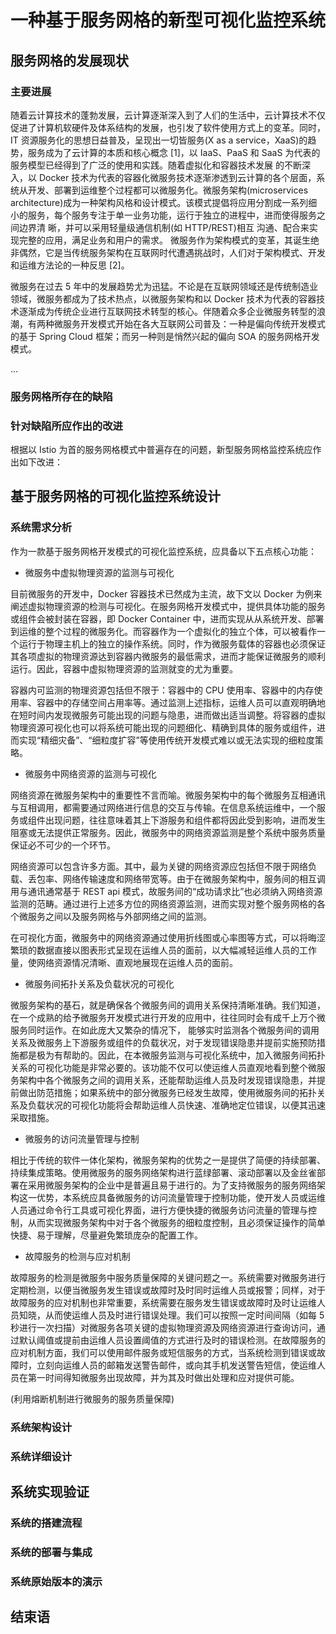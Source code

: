 # 一种基于服务网格的新型可视化监控系统

## 服务网格的发展现状

### 主要进展

随着云计算技术的蓬勃发展，云计算逐渐深入到了人们的生活中，云计算技术不仅促进了计算机软硬件及体系结构的发展，也引发了软件使用方式上的变革。同时， IT 资源服务化的思想日益普及，呈现出一切皆服务(X as a service，XaaS)的趋势，服务成为了云计算的本质和核心概念 [1]，以 IaaS、PaaS 和 SaaS 为代表的服务模型已经得到了广泛的使用和实践。随着虚拟化和容器技术发展 的不断深入，以 Docker 技术为代表的容器化微服务技术逐渐渗透到云计算的各个层面，系统从开发、部署到运维整个过程都可以微服务化。微服务架构(microservices architecture)成为一种架构风格和设计模式。该模式提倡将应用分割成一系列细小的服务，每个服务专注于单一业务功能，运行于独立的进程中，进而使得服务之间边界清 晰，并可以采用轻量级通信机制(如 HTTP/REST)相互 沟通、配合来实现完整的应用，满足业务和用户的需求。 微服务作为架构模式的变革，其诞生绝非偶然，它是当传统服务架构在互联网时代遭遇挑战时，人们对于架构模式、开发和运维方法论的一种反思 [2]。

微服务在过去 5 年中的发展趋势尤为迅猛。不论是在互联网领域还是传统制造业领域，微服务都成为了技术热点，以微服务架构和以 Docker 技术为代表的容器技术逐渐成为传统企业进行互联网技术转型的核心。伴随着众多企业微服务转型的浪潮，有两种微服务开发模式开始在各大互联网公司普及：一种是偏向传统开发模式的基于 Spring Cloud 框架；而另一种则是悄然兴起的偏向 SOA 的服务网格开发模式。

...

### 服务网格所存在的缺陷

### 针对缺陷所应作出的改进

根据以 Istio 为首的服务网格模式中普遍存在的问题，新型服务网格监控系统应作出如下改进：

## 基于服务网格的可视化监控系统设计

### 系统需求分析

作为一款基于服务网格开发模式的可视化监控系统，应具备以下五点核心功能：

- 微服务中虚拟物理资源的监测与可视化

目前微服务的开发中，Docker 容器技术已然成为主流，故下文以 Docker 为例来阐述虚拟物理资源的检测与可视化。在服务网格开发模式中，提供具体功能的服务或组件会被封装在容器，即 Docker Container 中，进而实现从从系统开发、部署到运维的整个过程的微服务化。而容器作为一个虚拟化的独立个体，可以被看作一个运行于物理主机上的独立的操作系统。同时，作为微服务载体的容器也必须保证其各项虚拟的物理资源达到容器内微服务的最低需求，进而才能保证微服务的顺利运行。因此，容器中虚拟物理资源的监测就变的尤为重要。

容器内可监测的物理资源包括但不限于：容器中的 CPU 使用率、容器中的内存使用率、容器中的存储空间占用率等。通过监测上述指标，运维人员可以直观明确地在短时间内发现微服务可能出现的问题与隐患，进而做出适当调整。将容器的虚拟物理资源可视化也可以将系统可能出现的问题细化、精确到具体的服务或组件，进而实现“精细灾备”、“细粒度扩容”等使用传统开发模式难以或无法实现的细粒度策略。

- 微服务中网络资源的监测与可视化

网络资源在微服务架构中的重要性不言而喻。微服务架构中的每个微服务互相通讯与互相调用，都需要通过网络进行信息的交互与传输。在信息系统运维中，一个服务或组件出现问题，往往意味着其上下游服务和组件都将因此受到影响，进而发生阻塞或无法提供正常服务。因此，微服务中的网络资源监测是整个系统中服务质量保证必不可少的一个环节。

网络资源可以包含许多方面。其中，最为关键的网络资源应包括但不限于网络负载、丢包率、网络传输速度和网络带宽等。由于在微服务架构中，服务间的相互调用与通讯通常基于 REST api 模式，故服务间的“成功请求比”也必须纳入网络资源监测的范畴。通过进行上述多方位的网络资源监测，进而实现对整个服务网格的各个微服务之间以及服务网格与外部网络之间的监测。

在可视化方面，微服务中的网络资源通过使用折线图或心率图等方式，可以将晦涩繁琐的数据直接以图表形式呈现在运维人员的面前，以大幅减轻运维人员的工作量，使网络资源情况清晰、直观地展现在运维人员的面前。

- 微服务间拓扑关系及负载状况的可视化

微服务架构的基石，就是确保各个微服务间的调用关系保持清晰准确。我们知道，在一个成熟的给予微服务开发模式进行开发的应用中，往往同时会有成千上万个微服务同时运作。在如此庞大又繁杂的情况下， 能够实时监测各个微服务间的调用关系及微服务上下游服务或组件的负载状况，对于发现错误隐患并提前实施预防措施都是极为有帮助的。因此，在本微服务监测与可视化系统中，加入微服务间拓扑关系的可视化功能是非常必要的。该功能不仅可以使运维人员直观地看到整个微服务架构中各个微服务之间的调用关系，还能帮助运维人员及时发现错误隐患，并提前做出防范措施；如果系统中的部分微服务已经发生故障，使用微服务间的拓扑关系及负载状况的可视化功能将会帮助运维人员快速、准确地定位错误，以便其迅速采取措施。

- 微服务的访问流量管理与控制

相比于传统的软件一体化架构，微服务架构的优势之一是提供了简便的持续部署、持续集成策略。使用微服务的服务网络架构进行蓝绿部署、滚动部署以及金丝雀部署在采用微服务架构的企业中是普遍且易于进行的。为了支持微服务的服务网络架构这一优势，本系统应具备微服务的访问流量管理于控制功能，使开发人员或运维人员通过命令行工具或可视化界面，进行方便快捷的微服务访问流量的管理与控制，从而实现微服务架构中对于各个微服务的细粒度控制，且必须保证操作的简单快捷、易于理解，尽量避免繁琐庞杂的配置工作。

- 故障服务的检测与应对机制

故障服务的检测是微服务中服务质量保障的关键问题之一。系统需要对微服务进行定期检测，以便当微服务发生错误或故障时及时同时运维人员或报警；同样，对于故障服务的应对机制也非常重要，系统需要在服务发生错误或故障时及时让运维人员知晓，从而使运维人员及时进行错误处理。我们可以按照一定时间间隔（如每 5 秒进行一次扫描）对微服务各项关键的虚拟物理资源及网络资源进行查询访问，通过默认阈值或提前由运维人员设置阈值的方式进行及时的错误检测。在故障服务的应对机制方面，我们可以使用邮件服务或短信服务的方式，当系统检测到错误或故障时，立刻向运维人员的邮箱发送警告邮件，或向其手机发送警告短信，使运维人员在第一时间得知微服务出现故障，并为其及时做出处理和应对提供可能。

(利用熔断机制进行微服务的服务质量保障)



### 系统架构设计

### 系统详细设计

## 系统实现验证

### 系统的搭建流程

### 系统的部署与集成

### 系统原始版本的演示

## 结束语



